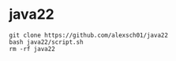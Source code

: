 # java22

```
git clone https://github.com/alexsch01/java22
bash java22/script.sh
rm -rf java22
```
